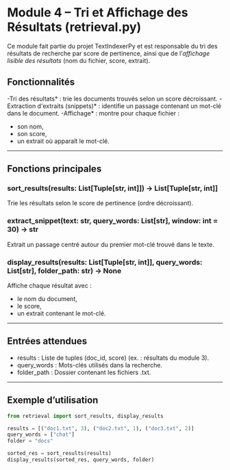 #  Module 4 – Tri et Affichage des Résultats (retrieval.py)

Ce module fait partie du projet TextIndexerPy et est responsable du tri des résultats de recherche par score de pertinence, ainsi que de l’*affichage lisible des résultats* (nom du fichier, score, extrait).


##  Fonctionnalités

-Tri des résultats* : trie les documents trouvés selon un score décroissant.
-Extraction d'extraits (snippets)* : identifie un passage contenant un mot-clé dans le document.
-Affichage* : montre pour chaque fichier :
  - son nom,
  - son score,
  - un extrait où apparaît le mot-clé.

---

##  Fonctions principales

### sort_results(results: List[Tuple[str, int]]) -> List[Tuple[str, int]]
Trie les résultats selon le score de pertinence (ordre décroissant).

### extract_snippet(text: str, query_words: List[str], window: int = 30) -> str
Extrait un passage centré autour du premier mot-clé trouvé dans le texte.

### display_results(results: List[Tuple[str, int]], query_words: List[str], folder_path: str) -> None
Affiche chaque résultat avec :
- le nom du document,
- le score,
- un extrait contenant le mot-clé.

---

##  Entrées attendues

- results : Liste de tuples (doc_id, score) (ex. : résultats du module 3).
- query_words : Mots-clés utilisés dans la recherche.
- folder_path : Dossier contenant les fichiers .txt.

---

##  Exemple d’utilisation

```python
from retrieval import sort_results, display_results

results = [("doc1.txt", 3), ("doc2.txt", 1), ("doc3.txt", 2)]
query_words = ["chat"]
folder = "docs"

sorted_res = sort_results(results)
display_results(sorted_res, query_words, folder)